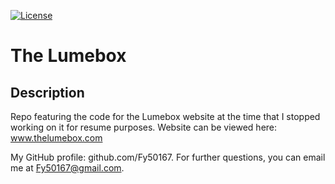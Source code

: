 [![License](https://img.shields.io/badge/license-Unlicense-blue.svg)](http://unlicense.org/)

# The Lumebox

## Description

Repo featuring the code for the Lumebox website at the time that I stopped working on it for resume purposes. Website can be viewed here: www.thelumebox.com

My GitHub profile: github.com/Fy50167.
For further questions, you can email me at Fy50167@gmail.com.
